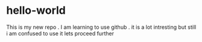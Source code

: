 # hello-world
This is my new repo . I am learning to use github .
it is a lot intresting
but still i am confused to use it
lets proceed further
